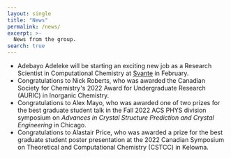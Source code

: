 ```yaml
---
layout: single
title: "News"
permalink: /news/
excerpt: >-
  News from the group.
search: true
---
```



* Adebayo Adeleke will be starting an exciting new job as a Research Scientist in Computational Chemistry at [Svante](https://svanteinc.com/) in February.
* Congratulations to Nick Roberts, who was awarded the Canadian Society for Chemistry's 2022 Award for Undergraduate Research (AURIC) in Inorganic Chemistry.
* Congratulations to Alex Mayo, who was awarded one of two prizes for the best graduate student talk in the Fall 2022 ACS PHYS division symposium on *Advances in Crystal Structure Prediction and Crystal Engineering* in Chicago.
* Congratulations to Alastair Price, who was awarded a prize for the best graduate student poster presentation at the 2022 Canadian Symposium on Theoretical and Computational Chemistry (CSTCC) in Kelowna.


